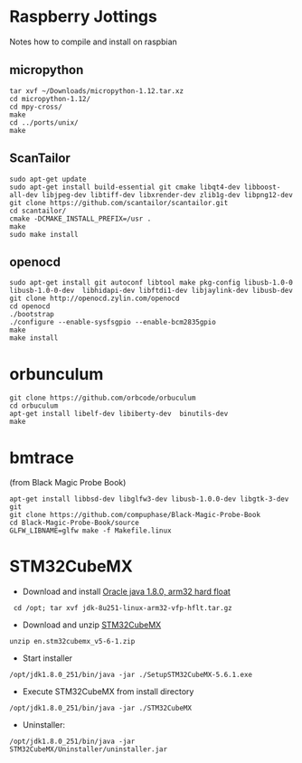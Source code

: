 # Raspberry Jottings
Notes how to compile and install on raspbian

## micropython
	tar xvf ~/Downloads/micropython-1.12.tar.xz
	cd micropython-1.12/
	cd mpy-cross/
	make
	cd ../ports/unix/
	make
	
## ScanTailor
	sudo apt-get update
	sudo apt-get install build-essential git cmake libqt4-dev libboost-all-dev libjpeg-dev libtiff-dev libxrender-dev zlib1g-dev libpng12-dev 
	git clone https://github.com/scantailor/scantailor.git
	cd scantailor/
	cmake -DCMAKE_INSTALL_PREFIX=/usr .
	make
	sudo make install

## openocd
	sudo apt-get install git autoconf libtool make pkg-config libusb-1.0-0 libusb-1.0-0-dev  libhidapi-dev libftdi1-dev libjaylink-dev libusb-dev
	git clone http://openocd.zylin.com/openocd
	cd openocd
	./bootstrap
	./configure --enable-sysfsgpio --enable-bcm2835gpio
	make
	make install
	
# orbunculum

```
git clone https://github.com/orbcode/orbuculum
cd orbuculum
apt-get install libelf-dev libiberty-dev  binutils-dev
make 
```	
# bmtrace

(from Black Magic Probe Book)

```
apt-get install libbsd-dev libglfw3-dev libusb-1.0.0-dev libgtk-3-dev git
git clone https://github.com/compuphase/Black-Magic-Probe-Book
cd Black-Magic-Probe-Book/source
GLFW_LIBNAME=glfw make -f Makefile.linux
```

# STM32CubeMX

- Download and install [Oracle java 1.8.0, arm32 hard float](https://www.oracle.com/java/technologies/javase/javase-jdk8-downloads.html)
```
 cd /opt; tar xvf jdk-8u251-linux-arm32-vfp-hflt.tar.gz
```
- Download and unzip [STM32CubeMX](https://www.st.com/en/development-tools/stm32cubemx.html)
```
unzip en.stm32cubemx_v5-6-1.zip
```
 - Start installer
```
/opt/jdk1.8.0_251/bin/java -jar ./SetupSTM32CubeMX-5.6.1.exe
```
- Execute STM32CubeMX from install directory
```
/opt/jdk1.8.0_251/bin/java -jar ./STM32CubeMX
```
- Uninstaller:
```
/opt/jdk1.8.0_251/bin/java -jar STM32CubeMX/Uninstaller/uninstaller.jar
```